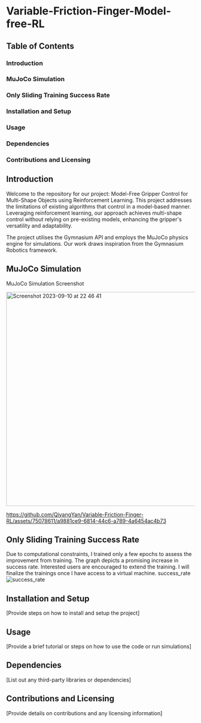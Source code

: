 # Variable-Friction-Finger-Model-free-RL

## Table of Contents

### Introduction
### MuJoCo Simulation
### Only Sliding Training Success Rate
### Installation and Setup
### Usage
### Dependencies
### Contributions and Licensing



## Introduction
Welcome to the repository for our project: Model-Free Gripper Control for Multi-Shape Objects using Reinforcement Learning. This project addresses the limitations of existing algorithms that control in a model-based manner. Leveraging reinforcement learning, our approach achieves multi-shape control without relying on pre-existing models, enhancing the gripper's versatility and adaptability.

The project utilises the Gymnasium API and employs the MuJoCo physics engine for simulations. Our work draws inspiration from the Gymnasium Robotics framework.



## MuJoCo Simulation
MuJoCo Simulation Screenshot

<img width="570" alt="Screenshot 2023-09-10 at 22 46 41" src="https://github.com/QiyangYan/Variable-Friction-Finger-RL/assets/75078611/0a40eec6-518b-4f9e-b2f9-e57088f07416">

https://github.com/QiyangYan/Variable-Friction-Finger-RL/assets/75078611/a9881ce9-6814-44c6-a789-4a6454ac4b73



## Only Sliding Training Success Rate
Due to computational constraints, I trained only a few epochs to assess the improvement from training. The graph depicts a promising increase in success rate. Interested users are encouraged to extend the training. I will finalize the trainings once I have access to a virtual machine.
success_rate
![success_rate](https://github.com/QiyangYan/Variable-Friction-Finger-RL/assets/75078611/cfa36bd0-937b-4663-97f7-0692fa50e07f)



## Installation and Setup
[Provide steps on how to install and setup the project]



## Usage
[Provide a brief tutorial or steps on how to use the code or run simulations]



## Dependencies
[List out any third-party libraries or dependencies]

## Contributions and Licensing
[Provide details on contributions and any licensing information]
